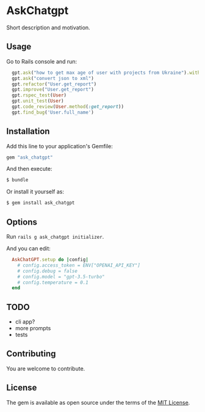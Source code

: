 # AskChatgpt

Short description and motivation.

## Usage

Go to Rails console and run:

```ruby
  gpt.ask("how to get max age of user with projects from Ukraine").with_model(User, Project, Country)
  gpt.ask("convert json to xml")
  gpt.refactor("User.get_report")
  gpt.improve("User.get_report")
  gpt.rspec_test(User)
  gpt.unit_test(User)
  gpt.code_review(User.method(:get_report))
  gpt.find_bug('User.full_name')
```

## Installation

Add this line to your application's Gemfile:

```ruby
gem "ask_chatgpt"
```

And then execute:
```bash
$ bundle
```

Or install it yourself as:
```bash
$ gem install ask_chatgpt
```

## Options

Run `rails g ask_chatgpt initializer`.

And you can edit:

```ruby
  AskChatGPT.setup do |config|
    # config.access_token = ENV["OPENAI_API_KEY"]
    # config.debug = false
    # config.model = "gpt-3.5-turbo"
    # config.temperature = 0.1
  end
```

## TODO

- cli app?
- more prompts
- tests

## Contributing

You are welcome to contribute.

## License

The gem is available as open source under the terms of the [MIT License](https://opensource.org/licenses/MIT).

